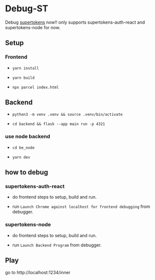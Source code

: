 # Debug-ST

Debug [supertokens](https://github.com/supertokens) now!!
only supports supertokens-auth-react and supertokens-node for now.

## Setup

### Frontend

- `yarn install`

- `yarn build`

- `npx parcel index.html`

## Backend

- `python3 -m venv .venv && source .venv/bin/activate`

- `cd backend && flask --app main run -p 4321`

### use node backend
- `cd be_node`

- `yarn dev`

## how to debug

### supertokens-auth-react

- do frontend steps to setup, build and run. 

- run `Launch Chrome against localhost for frontend debugging` from debugger.

### supertokens-node

- do frontend steps to setup, build and run.

- run `Launch Backend Program` from debugger.

## Play

go to http://localhost:1234/inner 

